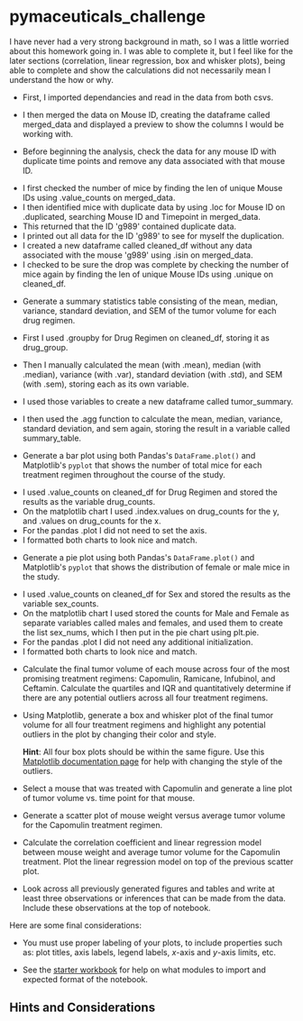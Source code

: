 # pymaceuticals_challenge

I have never had a very strong background in math, so I was a little worried about this homework going in. I was able to complete it, but I feel like for the later sections (correlation, linear regression, box and whisker plots), being able to complete and show the calculations did not necessarily mean I understand the how or why. 

- First, I imported dependancies and read in the data from both csvs.

- I then merged the data on Mouse ID, creating the dataframe called merged_data and displayed a preview to show the columns I would be working with.

* Before beginning the analysis, check the data for any mouse ID with duplicate time points and remove any data associated with that mouse ID.

- I first checked the number of mice by finding the len of unique Mouse IDs using .value_counts on merged_data.
- I then identified mice with duplicate data by using .loc for Mouse ID on .duplicated, searching  Mouse ID and Timepoint in merged_data. 
- This returned that the ID 'g989' contained duplicate data.
- I printed out all data for the ID 'g989' to see for myself the duplication.
- I created a new dataframe called cleaned_df without any data associated with the mouse 'g989' using .isin on merged_data. 
- I checked to be sure the drop was complete by checking the number of mice again by finding the len of unique Mouse IDs using .unique on cleaned_df.


* Generate a summary statistics table consisting of the mean, median, variance, standard deviation, and SEM of the tumor volume for each drug regimen.

- First I used .groupby for Drug Regimen on cleaned_df, storing it as drug_group.

- Then I manually calculated the mean (with .mean), median (with .median), variance (with .var), standard deviation (with .std), and SEM (with .sem), storing each as its own variable.
- I used those variables to create a new dataframe called tumor_summary.

- I then used the .agg function to calculate the mean, median, variance, standard deviation, and sem again, storing the result in a variable called summary_table. 


* Generate a bar plot using both Pandas's `DataFrame.plot()` and Matplotlib's `pyplot` that shows  the number of total mice for each treatment regimen throughout the course of the study.

- I used .value_counts on cleaned_df for Drug Regimen and stored the results as the variable drug_counts.
- On the matplotlib chart I used .index.values on drug_counts for the y, and .values on drug_counts for the x.
- For the pandas .plot I did not need to set the axis. 
- I formatted both charts to look nice and match.

* Generate a pie plot using both Pandas's `DataFrame.plot()` and Matplotlib's `pyplot` that shows the distribution of female or male mice in the study.

- I used .value_counts on cleaned_df for Sex and stored the results as the variable sex_counts.
- On the matplotlib chart I used stored the counts for Male and Female as separate variables called males and females, and used them to create the list sex_nums, which I then put in the pie chart using plt.pie.
- For the pandas .plot I did not need any additional initialization. 
- I formatted both charts to look nice and match.

* Calculate the final tumor volume of each mouse across four of the most promising treatment regimens: Capomulin, Ramicane, Infubinol, and Ceftamin. Calculate the quartiles and IQR and quantitatively determine if there are any potential outliers across all four treatment regimens.

* Using Matplotlib, generate a box and whisker plot of the final tumor volume for all four treatment regimens and highlight any potential outliers in the plot by changing their color and style.

  **Hint**: All four box plots should be within the same figure. Use this [Matplotlib documentation page](https://matplotlib.org/gallery/pyplots/boxplot_demo_pyplot.html#sphx-glr-gallery-pyplots-boxplot-demo-pyplot-py) for help with changing the style of the outliers.

* Select a mouse that was treated with Capomulin and generate a line plot of tumor volume vs. time point for that mouse.

* Generate a scatter plot of mouse weight versus average tumor volume for the Capomulin treatment regimen.

* Calculate the correlation coefficient and linear regression model between mouse weight and average tumor volume for the Capomulin treatment. Plot the linear regression model on top of the previous scatter plot.

* Look across all previously generated figures and tables and write at least three observations or inferences that can be made from the data. Include these observations at the top of notebook.

Here are some final considerations:

* You must use proper labeling of your plots, to include properties such as: plot titles, axis labels, legend labels, _x_-axis and _y_-axis limits, etc.

* See the [starter workbook](Pymaceuticals/pymaceuticals_starter.ipynb) for help on what modules to import and expected format of the notebook.

## Hints and Considerations